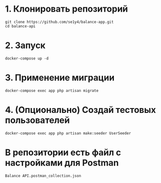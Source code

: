 # 1. Клонировать репозиторий
```
git clone https://github.com/se1y4/balance-app.git
cd balance-api
```
# 2. Запуск
```
docker-compose up -d
```
# 3. Применение миграции
```
docker-compose exec app php artisan migrate
```
# 4. (Опционально) Создай тестовых пользователей
```
docker-compose exec app php artisan make:seeder UserSeeder
```
# В репозитории есть файл с настройками для Postman
```
Balance API.postman_collection.json
```
